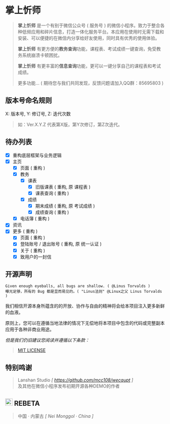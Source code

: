# 掌上忻师
> **掌上忻师** 是一个有别于微信公众号 ( 服务号 ) 的微信小程序。致力于整合各种低频应用和碎片信息，打造一体化服务平台。本应用在使用时无需下载和安装、可以便捷的在微信内分享给好友使用，同时具有优秀的使用体验。
> 
> **掌上忻师** 有更方便的**教务查询**功能，课程表、考试成绩一键查询，免受教务系统崩溃卡顿困扰。
> 
> **掌上忻师** 有更丰富的**信息查询**功能，更可以一键分享自己的课程表和考试成绩。
> 
> 更多功能... ( 期待您与我们共同发现，反馈问题请加入QQ群：85695803 )

## 版本号命名规则

X: 版本号, Y: 修订号, Z: 迭代次数

> 如：Ver.X.Y.Z 代表第X版，第Y次修订，第Z次迭代。

## 待办列表
- [x] 重构底层框架与业务逻辑
- [x] 主页
    - [x] 页面 ( 重构 )
    - [x] 教务
        - [x] 课表
            - [x] 旧版课表 ( 重构, 原 课程表 )
            - [x] 课表查询 ( 重构 )
        - [x] 成绩
            - [x] 期末成绩 ( 重构, 原 考试成绩 )
            - [x] 成绩查询 ( 重构 )
    - [x] 电话簿 ( 重构 )
- [x] 资讯
- [x] 更多 ( 重构 )
    - [x] 页面 ( 重构 )
    - [x] 登陆账号 / 退出账号 ( 重构, 原 统一认证 )
    - [x] 关于 ( 重构 )
    - [x] 致用户的一封信

## 开源声明
	Given enough eyeballs, all bugs are shallow. ( @Linus Torvalds )
	曝光足够，所有的 Bug 都是显而易见的。( "Linus法则" @Linux之父 Linus Torvalds )

我们相信开源本身所蕴含的的开放、协作与自由的精神将会给本项目注入更多新鲜的血液。

原则上，您可以在遵循当地法律的情况下无偿地将本项目中包含的代码或完整副本应用于各种非商业用途。

*但是我们仍旧建议您阅读并遵循以下条款：*

>[MIT LICENSE](https://github.com/xztu/zsxs/blob/main/LICENSE)

## 特别鸣谢
> Lanshan Studio *[ https://github.com/mcc108/wecqupt ]*
<br> 及其他在微信小程序发布初期开源各种DEMO的作者

## <img src="https://github.com/xztu/zsxs/raw/main/images/logo/logo-icon-colourless.png" alt="LOGO" width="23px"> REBETA
> 中国 · 内蒙古 *[ Nei Monggol · China ]*
